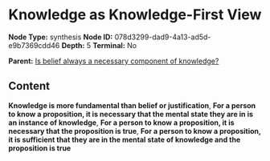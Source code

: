 # Knowledge as Knowledge-First View

**Node Type:** synthesis
**Node ID:** 078d3299-dad9-4a13-ad5d-e9b7369cdd46
**Depth:** 5
**Terminal:** No

**Parent:** [Is belief always a necessary component of knowledge?](is-belief-always-a-necessary-component-of-knowledge-antithesis-ff5245fd-4bd3-469b-bc03-851fd9091876.md)

## Content

**Knowledge is more fundamental than belief or justification**, **For a person to know a proposition, it is necessary that the mental state they are in is an instance of knowledge**, **For a person to know a proposition, it is necessary that the proposition is true**, **For a person to know a proposition, it is sufficient that they are in the mental state of knowledge and the proposition is true**
